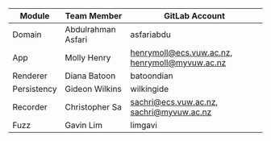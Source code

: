 | Module      | Team Member        | GitLab Account                           |
|-------------|--------------------|------------------------------------------|
| Domain      | Abdulrahman Asfari | asfariabdu                               |
| App         | Molly Henry        | henrymoll@ecs.vuw.ac.nz, henrymoll@myvuw.ac.nz                |
| Renderer    | Diana Batoon       | batoondian                               |
| Persistency | Gideon Wilkins     | wilkingide                               |
| Recorder    | Christopher Sa     | sachri@ecs.vuw.ac.nz, sachri@myvuw.ac.nz |
| Fuzz        | Gavin Lim          | limgavi                                  |
